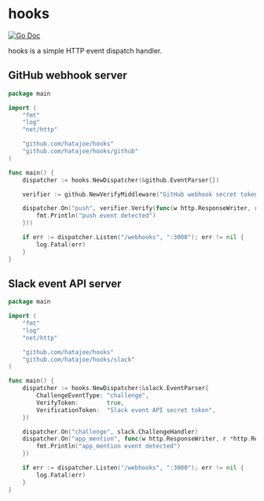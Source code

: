 # hooks

[![Go Doc](https://img.shields.io/badge/godoc-reference-blue.svg?style=flat-square)](http://godoc.org/github.com/hatajoe/hooks)

hooks is a simple HTTP event dispatch handler.

## GitHub webhook server

```go
package main

import (
	"fmt"
	"log"
	"net/http"

	"github.com/hatajoe/hooks"
	"github.com/hatajoe/hooks/github"
)

func main() {
	dispatcher := hooks.NewDispatcher(&github.EventParser{})

	verifier := github.NewVerifyMiddleware("GitHub webhook secret token")

	dispatcher.On("push", verifier.Verify(func(w http.ResponseWriter, r *http.Request) {
		fmt.Println("push event detected")
	}))

	if err := dispatcher.Listen("/webhooks", ":3000"); err != nil {
		log.Fatal(err)
	}
}
```

## Slack event API server

```go
package main

import (
	"fmt"
	"log"
	"net/http"

	"github.com/hatajoe/hooks"
	"github.com/hatajoe/hooks/slack"
)

func main() {
	dispatcher := hooks.NewDispatcher(&slack.EventParser{
		ChallengeEventType: "challenge",
		VerifyToken:        true,
		VerificationToken:  "Slack event API secret token",
	})

	dispatcher.On("challenge", slack.ChallengeHandler)
	dispatcher.On("app_mention", func(w http.ResponseWriter, r *http.Request) {
		fmt.Println("app_mention event detected")
	})

	if err := dispatcher.Listen("/webhooks", ":3000"); err != nil {
		log.Fatal(err)
	}
}
```
